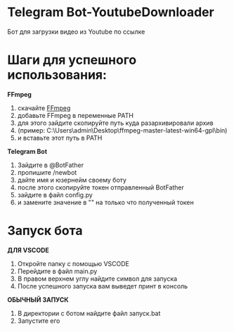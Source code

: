 # Telegram Bot-YoutubeDownloader
Бот для загрузки видео из Youtube по ссылке

# Шаги для успешного использования:
**FFmpeg**
1. скачайте [FFmpeg](https://ffmpeg.org/download.html)
2. добавьте FFmpeg в переменные PATH
3. для этого зайдите скопируйте путь куда разархивировали архив
4. (пример: C:\Users\admin\Desktop\ffmpeg-master-latest-win64-gpl\bin)
5. и вставьте этот путь в PATH

**Telegram Bot**
1. Зайдите в @BotFather
2. пропишите /newbot
3. дайте имя и юзернейм своему боту
4. после этого скопируйте токен отправленный BotFather
5. зайдите в файл config.py
6. и замените значение в "" на только что полученный токен

# Запуск бота
**ДЛЯ VSCODE**
1. Откройте папку с помощью VSCODE
2. Перейдите в файл main.py
3. В правом верхнем углу найдите символ для запуска
4. После успешного запуска вам выведет принт в консоль

**ОБЫЧНЫЙ ЗАПУСК**
1. В директории с ботом найдите файл запуск.bat
2. Запустите его
